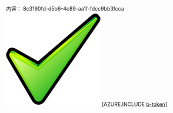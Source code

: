 内容︰ 8c3190fd-d5b6-4c89-aa1f-fdcc9bb3fcca![图像](f7bdbb3e-d8d5-4b10-b9e5-0a1c2a328253.png)
[AZURE.INCLUDE [b-token](bca4868d-3b3d-49ee-bd8f-3b4829f5a1c5.md)]
